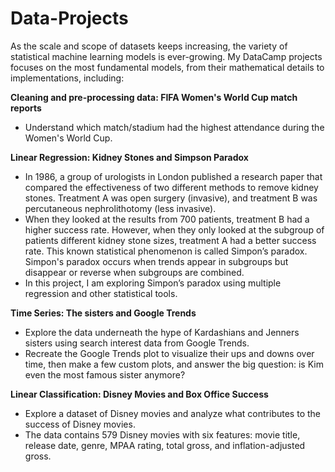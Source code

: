 # Data-Projects

As the scale and scope of datasets keeps increasing, the variety of statistical machine learning models is ever-growing. My DataCamp projects focuses on the most fundamental models, from their mathematical details to implementations, including:

**Cleaning and pre-processing data:  FIFA Women's World Cup match reports**
- Understand which match/stadium had the highest attendance during the Women's World Cup.

**Linear Regression: Kidney Stones and Simpson Paradox**
- In 1986, a group of urologists in London published a research paper that compared the effectiveness of two different methods to remove kidney stones. Treatment A was open surgery (invasive), and treatment B was percutaneous nephrolithotomy (less invasive). 
- When they looked at the results from 700 patients, treatment B had a higher success rate. However, when they only looked at the subgroup of patients different kidney stone sizes, treatment A had a better success rate. This known statistical phenomenon is called Simpon’s paradox. Simpon's paradox occurs when trends appear in subgroups but disappear or reverse when subgroups are combined.
- In this project, I am exploring Simpon’s paradox using multiple regression and other statistical tools.


**Time Series: The sisters and Google Trends**
- Explore the data underneath the hype of Kardashians and Jenners sisters using search interest data from Google Trends.
- Recreate the Google Trends plot to visualize their ups and downs over time, then make a few custom plots, and answer the big question: is Kim even the most famous sister anymore?

**Linear Classification: Disney Movies and Box Office Success**
- Explore a dataset of Disney movies and analyze what contributes to the success of Disney movies.
- The data contains 579 Disney movies with six features: movie title, release date, genre, MPAA rating, total gross, and inflation-adjusted gross.





